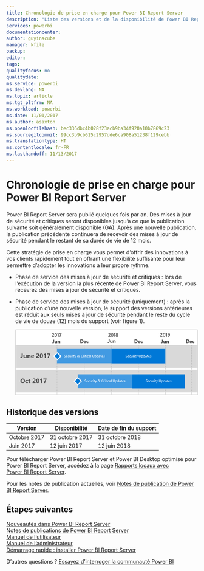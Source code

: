 ```yaml
---
title: Chronologie de prise en charge pour Power BI Report Server
description: "Liste des versions et de la disponibilité de Power BI Report Server."
services: powerbi
documentationcenter: 
author: guyinacube
manager: kfile
backup: 
editor: 
tags: 
qualityfocus: no
qualitydate: 
ms.service: powerbi
ms.devlang: NA
ms.topic: article
ms.tgt_pltfrm: NA
ms.workload: powerbi
ms.date: 11/01/2017
ms.author: asaxton
ms.openlocfilehash: bec336dbc4b028f23acb9ba34f920a10b7869c23
ms.sourcegitcommit: 99cc3b9cb615c2957dde6ca908a51238f129cebb
ms.translationtype: HT
ms.contentlocale: fr-FR
ms.lasthandoff: 11/13/2017
---
```

# <a name="support-timeline-for-power-bi-report-server"></a>Chronologie de prise en charge pour Power BI Report Server
Power BI Report Server sera publié quelques fois par an. Des mises à jour de sécurité et critiques seront disponibles jusqu’à ce que la publication suivante soit généralement disponible (GA). Après une nouvelle publication, la publication précédente continuera de recevoir des mises à jour de sécurité pendant le restant de sa durée de vie de 12 mois.

Cette stratégie de prise en charge vous permet d’offrir des innovations à vos clients rapidement tout en offrant une flexibilité suffisante pour leur permettre d’adopter les innovations à leur propre rythme.

* Phase de service des mises à jour de sécurité et critiques : lors de l’exécution de la version la plus récente de Power BI Report Server, vous recevrez des mises à jour de sécurité et critiques.
* Phase de service des mises à jour de sécurité (uniquement) : après la publication d’une nouvelle version, le support des versions antérieures est réduit aux seuls mises à jour de sécurité pendant le reste du cycle de vie de douze (12) mois du support (voir figure 1).

    ![Graphique illustrant la plage de temps de prise en charge](media/support-timeline/reportserver-support-lifecycle.png)

## <a name="version-history"></a>Historique des versions
| **Version** | **Disponibilité** | **Date de fin du support** |
| --- | --- | --- |
| Octobre 2017 |31 octobre 2017 |31 octobre 2018 |
| Juin 2017 |12 juin 2017 |12 juin 2018 |

Pour télécharger Power BI Report Server et Power BI Desktop optimisé pour Power BI Report Server, accédez à la page [Rapports locaux avec Power BI Report Server](https://powerbi.microsoft.com/report-server/).

Pour les notes de publication actuelles, voir [Notes de publication de Power BI Report Server](release-notes.md).

## <a name="next-steps"></a>Étapes suivantes
[Nouveautés dans Power BI Report Server](whats-new.md)  
[Notes de publications de Power BI Report Server](release-notes.md)  
[Manuel de l’utilisateur](user-handbook-overview.md)  
[Manuel de l’administrateur](admin-handbook-overview.md)  
[Démarrage rapide : installer Power BI Report Server](quickstart-install-report-server.md)  

D’autres questions ? [Essayez d’interroger la communauté Power BI](https://community.powerbi.com/)

